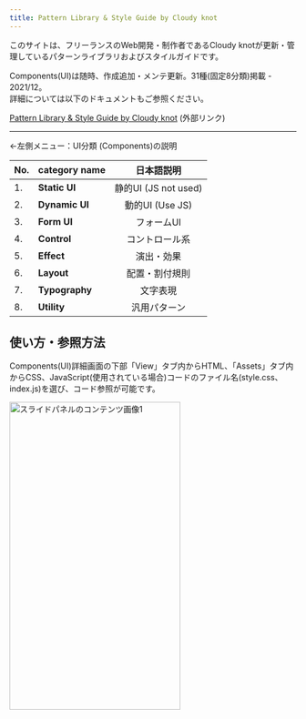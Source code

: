 ```yaml
---
title: Pattern Library & Style Guide by Cloudy knot
---
```

このサイトは、フリーランスのWeb開発・制作者であるCloudy knotが更新・管理しているパターンライブラリおよびスタイルガイドです。

Components(UI)は随時、作成追加・メンテ更新。31種(固定8分類)掲載 - 2021/12。<br>
詳細については以下のドキュメントもご参照ください。

<a href="https://ishimasar.github.io/pattern-library/" target="_blank">Pattern Library &amp; Style Guide by Cloudy knot</a> (外部リンク)

---

←左側メニュー：UI分類 (Components)の説明

| No. | category name | 日本語説明 |
| :--- | :--- | :---: |
| 1. | **Static UI** | 静的UI (JS not used) |
| 2. | **Dynamic UI**| 動的UI (Use JS)|
| 3. | **Form UI**| フォームUI |
| 4. | **Control**| コントロール系 |
| 5. | **Effect**| 演出・効果 |
| 6. | **Layout** | 配置・割付規則 |
| 7. | **Typography** | 文字表現 |
| 8. | **Utility**| 汎用パターン|

## 使い方・参照方法

Components(UI)詳細画面の下部「View」タブ内からHTML、「Assets」タブ内からCSS、JavaScript(使用されている場合)コードのファイル名(style.css、index.js)を選び、コード参照が可能です。

<img src="https://ishimasar.github.io/pattern-library/dest/img/guidance-image.png" class="carousel__img is-motioned" alt="スライドパネルのコンテンツ画像1" width="300" height="541" decoding="async">
